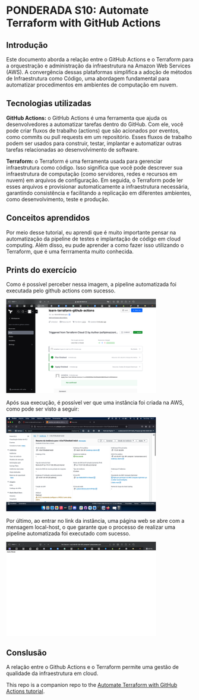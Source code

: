 # PONDERADA S10: Automate Terraform with GitHub Actions

## Introdução

Este documento aborda a relação entre o GitHub Actions e o Terraform para a orquestração e administração da infraestrutura na Amazon Web Services (AWS). A convergência dessas plataformas simplifica a adoção de métodos de Infraestrutura como Código, uma abordagem fundamental para automatizar procedimentos em ambientes de computação em nuvem.

## Tecnologias utilizadas

**GitHub Actions:** o GitHub Actions é uma ferramenta que ajuda os desenvolvedores a automatizar tarefas dentro do GitHub. Com ele, você pode criar fluxos de trabalho (actions) que são acionados por eventos, como commits ou pull requests em um repositório. Esses fluxos de trabalho podem ser usados para construir, testar, implantar e automatizar outras tarefas relacionadas ao desenvolvimento de software.

**Terraform:** o Terraform é uma ferramenta usada para gerenciar infraestrutura como código. Isso significa que você pode descrever sua infraestrutura de computação (como servidores, redes e recursos em nuvem) em arquivos de configuração. Em seguida, o Terraform pode ler esses arquivos e provisionar automaticamente a infraestrutura necessária, garantindo consistência e facilitando a replicação em diferentes ambientes, como desenvolvimento, teste e produção.

## Conceitos aprendidos

Por meio desse tutorial, eu aprendi que é muito importante pensar na automatização da pipeline de testes e implantação de código em cloud computing. Além disso, eu pude aprender a como fazer isso utilizando o Terraform, que é uma ferrramenta muito conhecida.

## Prints do exercício

Como é possível perceber nessa imagem, a pipeline automatizada foi executada pelo github actions com sucesso.

<img width="80%" src="./assets/terraform.png"/>
</br>

Após sua execução, é possível ver que uma instância foi criada na AWS, como pode ser visto a seguir:

<img width="80%" src="./assets/aws.png"/>
</br>

Por último, ao entrar no link da instância, uma página web se abre com a mensagem local-host, o que garante que o processo de realizar uma pipeline automatizada foi executado com sucesso.

<img width="80%" src="./assets/hello-word.png"/>
</br>

## Conslusão 

A relação entre o Github Actions e o Terraform permite uma gestão de qualidade da infraestrutura em cloud.

This repo is a companion repo to the [Automate Terraform with GitHub Actions tutorial](https://developer.hashicorp.com/terraform/tutorials/automation/github-actions).
